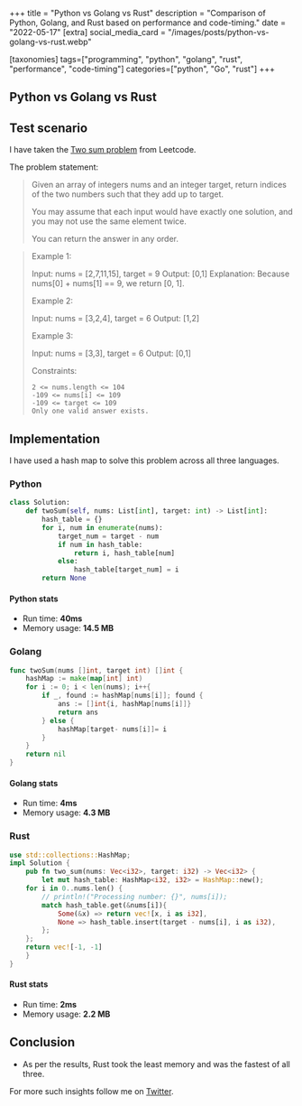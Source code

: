 +++
title = "Python vs Golang vs Rust"
description = "Comparison of Python, Golang, and Rust based on performance and code-timing."
date = "2022-05-17"
[extra]
social_media_card = "/images/posts/python-vs-golang-vs-rust.webp"

[taxonomies]
tags=["programming", "python", "golang", "rust", "performance", "code-timing"]
categories=["python", "Go", "rust"]
+++

## Python vs Golang vs Rust

## Test scenario

I have taken the [Two sum problem](https://leetcode.com/problems/two-sum/) from Leetcode.

The problem statement:

> Given an array of integers nums and an integer target, return indices of the two numbers such that they add up to target.
>
> You may assume that each input would have exactly one solution, and you may not use the same element twice.
>
> You can return the answer in any order.

> Example 1:
>
> Input: nums = [2,7,11,15], target = 9
> Output: [0,1]
> Explanation: Because nums[0] + nums[1] == 9, we return [0, 1].
>
> Example 2:
>
> Input: nums = [3,2,4], target = 6
> Output: [1,2]
>
> Example 3:
>
> Input: nums = [3,3], target = 6
> Output: [0,1]
>
> Constraints:
>
>     2 <= nums.length <= 104
>     -109 <= nums[i] <= 109
>     -109 <= target <= 109
>     Only one valid answer exists.

## Implementation

I have used a hash map to solve this problem across all three languages.

### Python

```python
class Solution:
    def twoSum(self, nums: List[int], target: int) -> List[int]:
        hash_table = {}
        for i, num in enumerate(nums):
            target_num = target - num
            if num in hash_table:
                return i, hash_table[num]
            else:
                hash_table[target_num] = i
        return None
```

#### Python stats

- Run time: **40ms**
- Memory usage: **14.5 MB**

### Golang

```Go
func twoSum(nums []int, target int) []int {
    hashMap := make(map[int] int)
    for i := 0; i < len(nums); i++{
        if _, found := hashMap[nums[i]]; found {
            ans := []int{i, hashMap[nums[i]]}
            return ans
        } else {
            hashMap[target- nums[i]]= i
        }
    }
    return nil
}
```

#### Golang stats

- Run time: **4ms**
- Memory usage: **4.3 MB**

### Rust

```rust
use std::collections::HashMap;
impl Solution {
    pub fn two_sum(nums: Vec<i32>, target: i32) -> Vec<i32> {
        let mut hash_table: HashMap<i32, i32> = HashMap::new();
    for i in 0..nums.len() {
        // println!("Processing number: {}", nums[i]);
        match hash_table.get(&nums[i]){
            Some(&x) => return vec![x, i as i32],
            None => hash_table.insert(target - nums[i], i as i32),
        };
    };
    return vec![-1, -1]
    }
}
```

#### Rust stats

- Run time: **2ms**
- Memory usage: **2.2 MB**

## Conclusion

- As per the results, Rust took the least memory and was the fastest of all three.

For more such insights follow me on [Twitter](https://twitter.com/soumendrak_).

